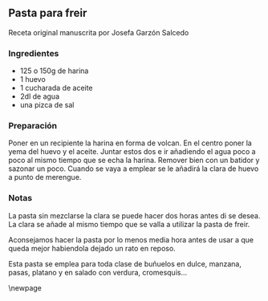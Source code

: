 ## Pasta para freir

Receta original manuscrita por Josefa Garzón Salcedo

### Ingredientes

- 125 o 150g de harina
- 1 huevo
- 1 cucharada de aceite
- 2dl de agua
- una pizca de sal

### Preparación

Poner en un recipiente la harina en forma de volcan.
En el centro poner la yema del huevo y el aceite.
Juntar estos dos e ir añadiendo el agua poco a poco al mismo tiempo que se echa la harina.
Remover bien con un batidor y sazonar un poco.
Cuando se vaya a emplear se le añadirá la clara de huevo a punto de merengue.

### Notas

La pasta sin mezclarse la clara se puede hacer dos horas antes di se desea.
La clara se añade al mismo tiempo que se valla a utilizar la pasta de freir.

Aconsejamos hacer la pasta por lo menos media hora antes de usar
a que queda mejor habiendola dejado un rato en reposo.

Esta pasta se emplea para toda clase de buñuelos en dulce,
manzana, pasas, platano y en salado con verdura,
cromesquis...


\newpage


